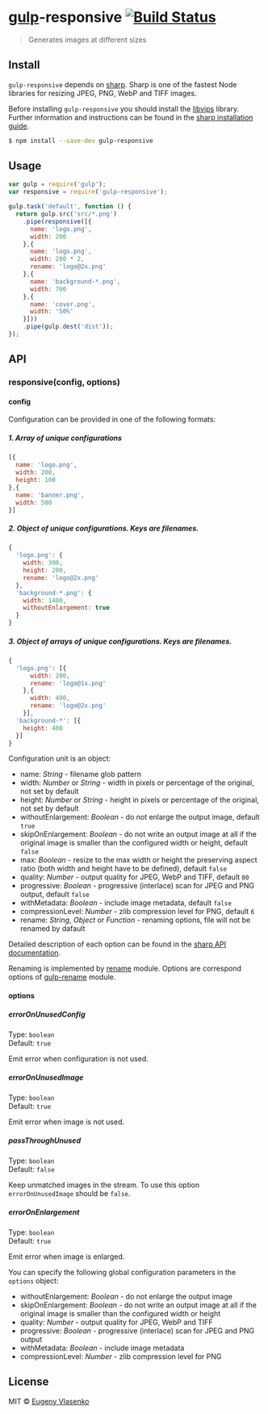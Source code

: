 # [gulp](http://gulpjs.com)-responsive [![Build Status](https://travis-ci.org/mahnunchik/gulp-responsive.svg?branch=master)](https://travis-ci.org/mahnunchik/gulp-responsive)

> Generates images at different sizes


## Install


`gulp-responsive` depends on [sharp](https://github.com/lovell/sharp). Sharp is one of the fastest Node libraries for resizing JPEG, PNG, WebP and TIFF images. 

Before installing `gulp-responsive` you should install the [libvips](https://github.com/jcupitt/libvips) library. Further information and instructions can be found in the [sharp installation guide](http://sharp.dimens.io/en/stable/install/).

```sh
$ npm install --save-dev gulp-responsive
```


## Usage

```js
var gulp = require('gulp');
var responsive = require('gulp-responsive');

gulp.task('default', function () {
  return gulp.src('src/*.png')
    .pipe(responsive([{
      name: 'logo.png',
      width: 200
    },{
      name: 'logo.png',
      width: 200 * 2,
      rename: 'logo@2x.png'
    },{
      name: 'background-*.png',
      width: 700
    },{
      name: 'cover.png',
      width: '50%'
    }]))
    .pipe(gulp.dest('dist'));
});
```

## API

### responsive(config, options)

#### config

Configuration can be provided in one of the following formats:

##### 1.  Array of unique configurations

```js
[{
  name: 'logo.png',
  width: 200,
  height: 100
},{
  name: 'banner.png',
  width: 500
}]
```

##### 2. Object of unique configurations. Keys are filenames.

```js
{
  'logo.png': {
    width: 300,
    height: 200,
    rename: 'logo@2x.png'
  },
  'background-*.png': {
    width: 1400,
    withoutEnlargement: true
  }
}
```

##### 3. Object of arrays of unique configurations. Keys are filenames.

```js
{
  'logo.png': [{
      width: 200,
      rename: 'logo@1x.png'
    },{
      width: 400,
      rename: 'logo@2x.png'
    }],
  'background-*': [{
    height: 400
  }]
}
```

Configuration unit is an object:

* name: *String* - filename glob pattern
* width: *Number* or *String* - width in pixels or percentage of the original, not set by default
* height: *Number* or *String* - height in pixels or percentage of the original, not set by default
* withoutEnlargement: *Boolean* - do not enlarge the output image, default `true`
* skipOnEnlargement: *Boolean* - do not write an output image at all if the original image is smaller than the configured width or height, default `false`
* max: *Boolean* - resize to the max width or height the preserving aspect ratio (both width and height have to be defined), default `false`
* quality: *Number* - output quality for JPEG, WebP and TIFF, default `80`
* progressive: *Boolean* - progressive (interlace) scan for JPEG and PNG output, default `false`
* withMetadata: *Boolean* - include image metadata, default `false`
* compressionLevel: *Number* - zlib compression level for PNG, default `6`
* rename: *String*, *Object* or *Function* - renaming options, file will not be renamed by dafault

Detailed description of each option can be found in the [sharp API documentation](http://sharp.dimens.io/en/stable/api/).

Renaming is implemented by [rename](https://github.com/popomore/rename) module. Options are correspond options of [gulp-rename](https://github.com/hparra/gulp-rename) module.

#### options

##### errorOnUnusedConfig

Type: `boolean`  
Default: `true`

Emit error when configuration is not used.

##### errorOnUnusedImage

Type: `boolean`  
Default: `true`

Emit error when image is not used.

##### passThroughUnused

Type: `boolean`  
Default: `false`

Keep unmatched images in the stream.
To use this option `errorOnUnusedImage` should be `false`.

##### errorOnEnlargement

Type: `boolean`  
Default: `true`

Emit error when image is enlarged.


You can specify the following global configuration parameters in the `options` object:

* withoutEnlargement: *Boolean* - do not enlarge the output image
* skipOnEnlargement: *Boolean* - do not write an output image at all if the original image is smaller than the configured width or height
* quality: *Number* - output quality for JPEG, WebP and TIFF
* progressive: *Boolean* - progressive (interlace) scan for JPEG and PNG output
* withMetadata: *Boolean* - include image metadata
* compressionLevel: *Number* - zlib compression level for PNG

## License

MIT © [Eugeny Vlasenko](https://github.com/mahnunchik)
